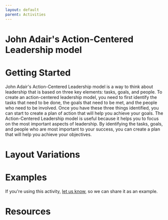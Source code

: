 ```yaml
---
layout: default
parent: Activities
---
```

# John Adair's Action-Centered Leadership model

# Getting Started

John Adair's Action-Centered Leadership model is a way to think about leadership that is based on three key elements: tasks, goals, and people. To create an action-centered leadership model, you need to first identify the tasks that need to be done, the goals that need to be met, and the people who need to be involved. Once you have these three things identified, you can start to create a plan of action that will help you achieve your goals. The Action-Centered Leadership model is useful because it helps you to focus on the most important aspects of leadership. By identifying the tasks, goals, and people who are most important to your success, you can create a plan that will help you achieve your objectives.

# Layout Variations
# Examples
If you're using this activity, [let us know](https://github.com/Standards-and-Practices/structured-rapid-development/issues/new?assignees=&labels=documentation&template=example-submission.md&title=Example+of+%5Byour+pattern+here%5D), so we can share it as an example.
# Resources